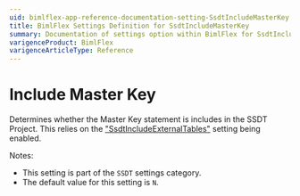 ```yaml
---
uid: bimlflex-app-reference-documentation-setting-SsdtIncludeMasterKey
title: BimlFlex Settings Definition for SsdtIncludeMasterKey
summary: Documentation of settings option within BimlFlex for SsdtIncludeMasterKey
varigenceProduct: BimlFlex
varigenceArticleType: Reference
---
```


# Include Master Key

Determines whether the Master Key statement is includes in the SSDT Project. This relies on the ["SsdtIncludeExternalTables"](xref:bimlflex-app-reference-documentation-setting-SsdtIncludeExternalTables) setting being enabled.

Notes:
* This setting is part of the `SSDT` settings category.
* The default value for this setting is `N`.